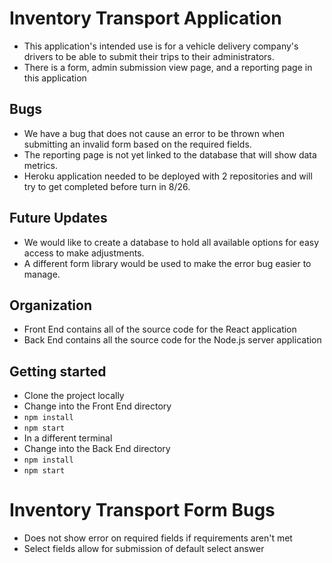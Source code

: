 # Inventory Transport Application
- This application's intended use is for a vehicle delivery company's drivers to be able to submit their trips to their administrators.
- There is a form, admin submission view page, and a reporting page in this application

## Bugs
- We have a bug that does not cause an error to be thrown when submitting an invalid form based on the required fields.
- The reporting page is not yet linked to the database that will show data metrics.
- Heroku application needed to be deployed with 2 repositories and will try to get completed before turn in 8/26.

## Future Updates
- We would like to create a database to hold all available options for easy access to make adjustments.
- A different form library would be used to make the error bug easier to manage.

## Organization
- Front End contains all of the source code for the React application
- Back End contains all the source code for the Node.js server application

## Getting started
- Clone the project locally
- Change into the Front End directory
- `npm install`
- `npm start`
- In a different terminal
- Change into the Back End directory
- `npm install`
- `npm start`

# Inventory Transport Form Bugs
- Does not show error on required fields if requirements aren't met
- Select fields allow for submission of default select answer
